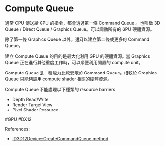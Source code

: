# Compute Queue

通常 CPU 傳送給 GPU 的指令，都會透過第一條 Command Queue 。也叫做 3D Queue / Direct Queue / Graphics Queue。可以調動所有的 GPU 硬體資源。

除了第一條 Graphics Queue 以外，還可以建立第二條或更多的 Command Queue。

建立 Compute Queue 的目的是最大化利用 GPU 的硬體資源。當 Graphics Queue 正在進行其他重度工作時，可以順便利用閒置的 compute unit。

Compute Queue 是一種能力比較受限的 Command Queue。相較於 Graphics Queue 只能夠調用 compute shader 相關的硬體資源。

Compute Queue 不能處理以下種類的 resource barriers
- Depth Read/Write
- Render Target View
- Pixel Shader Resource

#GPU #DX12 


References:
- [ID3D12Device::CreateCommandQueue method](https://docs.microsoft.com/en-us/windows/win32/api/d3d12/nf-d3d12-id3d12device-createcommandqueue)